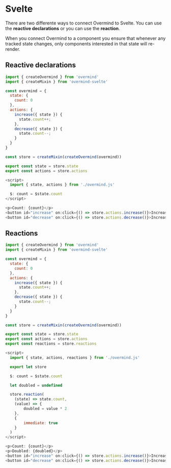 # Svelte

There are two differente ways to connect Overmind to Svelte. You can use the **reactive declarations** or you can use the **reaction**.

When you connect Overmind to a component you ensure that whenever any tracked state changes, only components interested in that state will re-render.

## Reactive declarations

```javascript
import { createOvermind } from 'overmind'
import { createMixin } from 'overmind-svelte'

const overmind = {
  state: {
    count: 0
  },
  actions: {
    increase({ state }) {
      state.count++;
    },
    decrease({ state }) {
      state.count--;
    }
  }
}

const store = createMixin(createOvermind(overmind))

export const state = store.state
export const actions = store.actions
```

```javascript
<script>
  import { state, actions } from './overmind.js'

  $: count = $state.count
</script>

<p>Count: {count}</p>
<button id="increase" on:click={() => store.actions.increase()}>Increase</button>
<button id="decrease" on:click={() => store.actions.decrease()}>Increase</button>
```

## Reactions

```javascript
import { createOvermind } from 'overmind'
import { createMixin } from 'overmind-svelte'

const overmind = {
  state: {
    count: 0
  },
  actions: {
    increase({ state }) {
      state.count++;
    },
    decrease({ state }) {
      state.count--;
    }
  }
}

const store = createMixin(createOvermind(overmind))

export const state = store.state
export const actions = store.actions
export const reactions = store.reactions
```

```javascript
<script>
  import { state, actions, reactions } from './overmind.js'

  export let store

  $: count = $state.count

  let doubled = undefined

  store.reaction(
    (state) => state.count,
    (value) => {
        doubled = value * 2
    },
    {
        immediate: true
    }
  )
</script>

<p>Count: {count}</p>
<p>Doubled: {doubled}</p>
<button id="increase" on:click={() => store.actions.increase()}>Increase</button>
<button id="decrease" on:click={() => store.actions.decrease()}>Increase</button>
```

